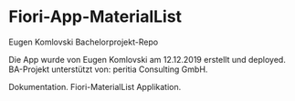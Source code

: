 # Fiori-App-MaterialList
Eugen Komlovski Bachelorprojekt-Repo 

Die App wurde von Eugen Komlovski am 12.12.2019 erstellt und deployed.
BA-Projekt unterstützt von: peritia Consulting GmbH.


Dokumentation.
Fiori-MaterialList Applikation.

